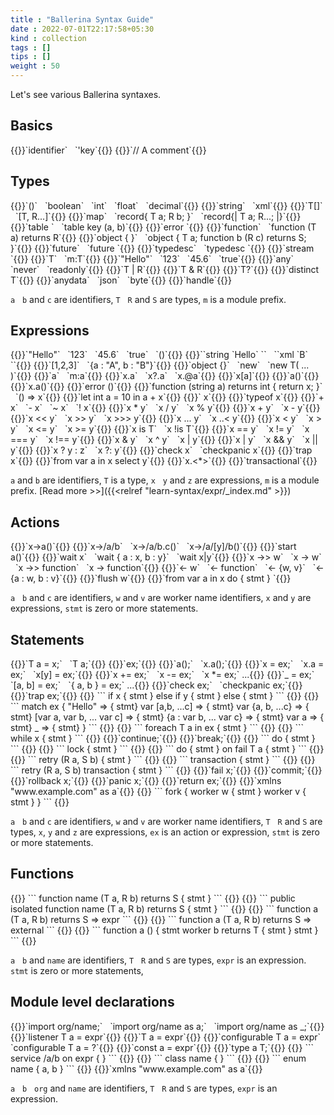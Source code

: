 ```yaml
---
title : "Ballerina Syntax Guide"
date : 2022-07-01T22:17:58+05:30
kind : collection 
tags : []
tips : []
weight : 50
---
```


Let's see various Ballerina syntaxes.

## **Basics**

<div class="rowList">
{{<md tag="span" class="column3List" link="#basic">}}`identifier` &nbsp; `'key`{{</md>}}
{{<md tag="span" class="column3List" link="learn-syntax/basic/comments.md">}}`// A comment`{{</md>}}
</div>

## **Types** 

<div class="rowList">
{{<md tag="span" class="column2List" link="#types">}}`()` &nbsp; `boolean` &nbsp; `int` &nbsp; `float` &nbsp; `decimal`{{</md>}}
{{<md tag="span" class="column2List" link="#types">}}`string` &nbsp; `xml`{{</md>}}
{{<md tag="span" class="column2List" link="#types">}}`T[]` &nbsp; `[T, R...]`{{</md>}}
{{<md tag="span" class="column2List" link="#types">}}`map<T>` &nbsp; `record{ T a; R b; }` &nbsp; `record{| T a; R...; |}`{{</md>}}
{{<md tag="span" class="column2List" link="#types">}}`table <T>` &nbsp; `table <T> key (a, b)`{{</md>}}
{{<md tag="span" class="column2List" link="#types">}}`error <T>`{{</md>}}
{{<md tag="span" class="column2List" link="#types">}}`function` &nbsp; `function (T a) returns R`{{</md>}}
{{<md tag="span" class="column2List" link="#types">}}`object { }` &nbsp; `object { T a; function b (R c) returns S; }`{{</md>}}
{{<md tag="span" class="column2List" link="#types">}}`future` &nbsp; `future <T>`{{</md>}}
{{<md tag="span" class="column2List" link="#types">}}`typedesc` &nbsp; `typedesc <T>`{{</md>}}
{{<md tag="span" class="column2List" link="#types">}}`stream <T>`{{</md>}}
{{<md tag="span" class="column2List" link="#types">}}`T` &nbsp; `m:T`{{</md>}}
{{<md tag="span" class="column2List" link="#types">}}`"Hello"` &nbsp; `123` &nbsp; `45.6` &nbsp; `true`{{</md>}}
{{<md tag="span" class="column2List" link="#types">}}`any` &nbsp; `never` &nbsp; `readonly`{{</md>}}
{{<md tag="span" class="column2List" link="#types">}}`T | R`{{</md>}}
{{<md tag="span" class="column2List" link="#types">}}`T & R`{{</md>}}
{{<md tag="span" class="column2List" link="#types">}}`T?`{{</md>}}
{{<md tag="span" class="column2List" link="#types">}}`distinct T`{{</md>}}
{{<md tag="span" class="column2List" link="#types">}}`anydata` &nbsp; `json` &nbsp; `byte`{{</md>}}
{{<md tag="span" class="column2List" link="#types">}}`handle`{{</md>}}
</div>

`a` &nbsp; `b` and `c` are identifiers,
`T` &nbsp; `R` and `S` are types,
`m` is a module prefix.

## **Expressions**

<div class="rowList">
{{<md tag="span" class="column2List" link="learn-syntax/expr/literals.md">}}`"Hello"` &nbsp; `123` &nbsp; `45.6` &nbsp; `true` &nbsp; `()`{{</md>}}
{{<md tag="span" class="column2List" link="learn-syntax/expr/template.md">}}``string `Hello` `` &nbsp; ``xml `<A>B</A>` ``{{</md>}}
{{<md tag="span" class="column2List" link="learn-syntax/expr/constructors.md">}}`[1,2,3]` &nbsp; `{a : "A", b : "B"}`{{</md>}}
{{<md tag="span" class="column2List" link="learn-syntax/expr/object-construction.md">}}`object {}` &nbsp; `new` &nbsp; `new T( ... )`{{</md>}}
{{<md tag="span" class="column2List" link="learn-syntax/expr/object-construction.md">}}`a` &nbsp; `m:a`{{</md>}}
{{<md tag="span" class="column2List" link="learn-syntax/expr/field-access.md">}}`x.a` &nbsp; `x?.a` &nbsp; `x.@a`{{</md>}}
{{<md tag="span" class="column2List" link="learn-syntax/expr/member-access.md">}}`x[a]`{{</md>}}
{{<md tag="span" class="column2List" link="learn-syntax/expr/function-call.md">}}`a()`{{</md>}}
{{<md tag="span" class="column2List" link="learn-syntax/expr/method-call.md">}}`x.a()`{{</md>}}
{{<md tag="span" class="column2List" link="#expressions">}}`error ()`{{</md>}}
{{<md tag="span" class="column2List" link="#expressions">}}`function (string a) returns int { return x; }` &nbsp; `() => x`{{</md>}}
{{<md tag="span" class="column2List" link="#expressions">}}`let int a = 10 in a + x`{{</md>}}
{{<md tag="span" class="column2List" link="#expressions">}}`<T> x`{{</md>}}
{{<md tag="span" class="column2List" link="#expressions">}}`typeof x`{{</md>}}
{{<md tag="span" class="column2List" link="#expressions">}}`+ x` &nbsp; `- x` &nbsp; `~ x` &nbsp; `! x`{{</md>}}
{{<md tag="span" class="column2List" link="#expressions">}}`x * y` &nbsp; `x / y` &nbsp; `x % y`{{</md>}}
{{<md tag="span" class="column2List" link="#expressions">}}`x + y` &nbsp; `x - y`{{</md>}}
{{<md tag="span" class="column2List" link="#expressions">}}`x << y` &nbsp; `x >> y` &nbsp; `x >>> y`{{</md>}}
{{<md tag="span" class="column2List" link="#expressions">}}`x ... y` &nbsp; `x ..< y`{{</md>}}
{{<md tag="span" class="column2List" link="#expressions">}}`x < y` &nbsp; `x > y` &nbsp; `x <= y` &nbsp; `x >= y`{{</md>}}
{{<md tag="span" class="column2List" link="#expressions">}}`x is T` &nbsp; `x !is T`{{</md>}}
{{<md tag="span" class="column2List" link="#expressions">}}`x == y` &nbsp; `x != y` &nbsp; `x === y` &nbsp; `x !== y`{{</md>}}
{{<md tag="span" class="column2List" link="#expressions">}}`x & y` &nbsp; `x ^ y` &nbsp; `x | y`{{</md>}}
{{<md tag="span" class="column2List" link="#expressions">}}`x | y` &nbsp; `x && y` &nbsp; `x || y`{{</md>}}
{{<md tag="span" class="column2List" link="#expressions">}}`x ? y : z` &nbsp; `x ?: y`{{</md>}}
{{<md tag="span" class="column2List" link="#expressions">}}`check x` &nbsp; `checkpanic x`{{</md>}}
{{<md tag="span" class="column2List" link="#expressions">}}`trap x`{{</md>}}
{{<md tag="span" class="column2List" link="#expressions">}}`from var a in x select y`{{</md>}}
{{<md tag="span" class="column2List" link="#expressions">}}`x.<*>`{{</md>}}
{{<md tag="span" class="column2List" link="#expressions">}}`transactional`{{</md>}}
</div>

`a` and `b` are identifiers,
`T` is a type,
`x` &nbsp; `y` and `z` are expressions,
`m` is a module prefix.
[Read more >>]({{<relref "learn-syntax/expr/_index.md" >}})

## **Actions**

<div class="rowList">
{{<md tag="span" class="column2List" link="#actions">}}`x->a()`{{</md>}}
{{<md tag="span" class="column2List" link="#actions">}}`x->/a/b` &nbsp; `x->/a/b.c()` &nbsp; `x->/a/[y]/b()`{{</md>}}
{{<md tag="span" class="column2List" link="#actions">}}`start a()`{{</md>}}
{{<md tag="span" class="column2List" link="#actions">}}`wait x` &nbsp; `wait { a : x, b : y}`  &nbsp; `wait x|y`{{</md>}}
{{<md tag="span" class="column2List" link="#actions">}}`x ->> w` &nbsp; `x -> w` &nbsp; `x ->> function` &nbsp; `x -> function`{{</md>}}
{{<md tag="span" class="column2List" link="#actions">}}`<- w` &nbsp; `<- function` &nbsp; `<- {w, v}` &nbsp; `<- {a : w, b : v}`{{</md>}}
{{<md tag="span" class="column2List" link="#actions">}}`flush w`{{</md>}}
{{<md tag="span" class="column2List" link="#actions">}}`from var a in x do { stmt } `{{</md>}}
</div>

`a` &nbsp; `b` and `c` are identifiers,
`w` and `v` are worker name identifiers,
`x` and `y` are expressions,
`stmt` is zero or more statements.

## **Statements**

<div class="rowList">
{{<md tag="span" class="column2List" link="#statements">}}`T a = x;` &nbsp; `T a;`{{</md>}}
{{<md tag="span" class="column2List" link="#statements">}}`ex;`{{</md>}}
{{<md tag="span" class="column2List" link="#statements">}}`a();` &nbsp; `x.a();`{{</md>}}
{{<md tag="span" class="column2List" link="#statements">}}`x = ex;` &nbsp; `x.a = ex;` &nbsp; `x[y] = ex;`{{</md>}}
{{<md tag="span" class="column2List" link="#statements">}}`x += ex;` &nbsp; `x -= ex;` &nbsp; `x *= ex;` ...{{</md>}}
{{<md tag="span" class="column2List" link="#statements">}}`_ = ex;` &nbsp; `[a, b] = ex;` &nbsp; `{ a, b } = ex;` ...{{</md>}}
{{<md tag="span" class="column2List" link="#statements">}}`check ex;` &nbsp; `checkpanic ex;`{{</md>}}
{{<md tag="span" class="column2List" link="#statements">}}`trap ex;`{{</md>}}
{{<md tag="span" class="column2List" link="#statements">}}
```
if x {
  stmt
} else if y {
  stmt
} else {
  stmt
}
```
{{</md>}}
{{<md tag="span" class="column2List" link="#statements">}}
```
match ex {
  "Hello" => { stmt}
  var [a,b, ...c] => { stmt}
  var {a, b, ...c} => { stmt}
  [var a, var b, ... var c] => { stmt}
  {a : var b, ... var c} => { stmt}
  var a => { stmt}
  _ => { stmt}
}
```
{{</md>}}
{{<md tag="span" class="column2List" link="#statements">}}
```
foreach T a in ex {
  stmt
}
```
{{</md>}}
{{<md tag="span" class="column2List" link="#statements">}}
```
while x {
  stmt
}
```
{{</md>}}
{{<md tag="span" class="column2List" link="#statements">}}`continue;`{{</md>}}
{{<md tag="span" class="column2List" link="#statements">}}`break;`{{</md>}}
{{<md tag="span" class="column2List" link="#statements">}}
```
do {
  stmt
}
```
{{</md>}}
{{<md tag="span" class="column2List" link="#statements">}}
```
lock {
  stmt
}
```
{{</md>}}
{{<md tag="span" class="column2List" link="#statements">}}
```
do {
  stmt
} on fail T a {
  stmt
}
```
{{</md>}}
{{<md tag="span" class="column2List" link="#statements">}}
```
retry <T> (R a, S b) {
  stmt
}
```
{{</md>}}
{{<md tag="span" class="column2List" link="#statements">}}
```
transaction {
  stmt
}
```
{{</md>}}
{{<md tag="span" class="column2List" link="#statements">}}
```
retry <T> (R a, S b) transaction {
  stmt
}
```
{{</md>}}
{{<md tag="span" class="column2List" link="#statements">}}`fail x;`{{</md>}}
{{<md tag="span" class="column2List" link="#statements">}}`commit;`{{</md>}}
{{<md tag="span" class="column2List" link="#statements">}}`rollback x;`{{</md>}}
{{<md tag="span" class="column2List" link="#statements">}}`panic x;`{{</md>}}
{{<md tag="span" class="column2List" link="#statements">}}`return ex;`{{</md>}}
{{<md tag="span" class="column2List" link="#statements">}}`xmlns "www.example.com" as a`{{</md>}}
{{<md tag="span" class="column2List" link="#statements">}}
```
fork {
  worker w {
    stmt
  }
  worker v {
    stmt
  }
}
```
{{</md>}}
</div>

`a` &nbsp; `b` and `c` are identifiers,
`w` and `v` are worker name identifiers,
`T` &nbsp; `R` and `S` are types,
`x`, `y` and `z` are expressions,
`ex` is an action or expression,
`stmt` is zero or more statements.

## **Functions**

<div class="rowList">
{{<md tag="span" class="column2List" link="#functions">}}
```
function name (T a, R b) returns S {
  stmt
}
```
{{</md>}}
{{<md tag="span" class="column2List" link="#functions">}}
```
public isolated function name (T a, R b) returns S {
  stmt
}
```
{{</md>}}
{{<md tag="span" class="column2List" link="#functions">}}
```
function a (T a, R b) returns S => expr
```
{{</md>}}
{{<md tag="span" class="column2List" link="#functions">}}
```
function a (T a, R b) returns S => external
```
{{</md>}}
{{<md tag="span" class="column2List" link="#functions">}}
```
function a () {
  stmt
  worker b returns T {
    stmt
  }
  stmt
}
```
{{</md>}}
</div>

`a` &nbsp; `b` and `name` are identifiers,
`T` &nbsp; `R` and `S` are types,
`expr` is an expression.
`stmt` is zero or more statements,


## **Module level declarations**

<div class="rowList">
{{<md tag="span" class="column2List" link="#module-level-declarations">}}`import org/name;` &nbsp; `import org/name as a;` &nbsp; `import org/name as _;`{{</md>}}
{{<md tag="span" class="column2List" link="#module-level-declarations">}}`listener T a = expr`{{</md>}}
{{<md tag="span" class="column2List" link="#module-level-declarations">}}`T a = expr`{{</md>}}
{{<md tag="span" class="column2List" link="#module-level-declarations">}}`configurable T a = expr` &nbsp; `configurable T a = ?`{{</md>}}
{{<md tag="span" class="column2List" link="#module-level-declarations">}}`const a = expr`{{</md>}}
{{<md tag="span" class="column2List" link="#module-level-declarations">}}`type a T;`{{</md>}}
{{<md tag="span" class="column2List" link="#module-level-declarations">}}
```
service /a/b on expr {
}
```
{{</md>}}
{{<md tag="span" class="column2List" link="#module-level-declarations">}}
```
class name {
}
```
{{</md>}}
{{<md tag="span" class="column2List" link="#module-level-declarations">}}
```
enum name {
  a,
  b
}
```
{{</md>}}
{{<md tag="span" class="column2List" link="#module-level-declarations">}}`xmlns "www.example.com" as a`{{</md>}}
</div>

`a` &nbsp; `b` &nbsp; `org` and `name` are identifiers,
`T` &nbsp; `R` and `S` are types,
`expr` is an expression.
